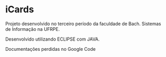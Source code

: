 # iCards
Projeto desenvolvido no terceiro período da faculdade de Bach. Sistemas de Informação na UFRPE. 

Desenvolvido utilizando ECLIPSE com JAVA. 

Documentações perdidas no Google Code
